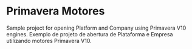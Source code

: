 # Primavera Motores

Sample project for opening Platform and Company using Primavera V10 engines.
Exemplo de projeto de abertura de Plataforma e Empresa utilizando motores Primavera V10.
